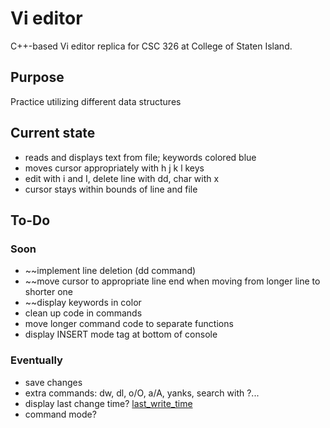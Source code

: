 # Vi editor
C++-based Vi editor replica for CSC 326 at College of Staten Island.

## Purpose
Practice utilizing different data structures

## Current state
* reads and displays text from file; keywords colored blue
* moves cursor appropriately with h j k l keys
* edit with i and I, delete line with dd, char with x
* cursor stays within bounds of line and file

## To-Do
### Soon
* ~~implement line deletion (dd command)
* ~~move cursor to appropriate line end when moving from longer line to shorter one
* ~~display keywords in color
* clean up code in commands
* move longer command code to separate functions
* display INSERT mode tag at bottom of console

### Eventually
* save changes
* extra commands: dw, dl, o/O, a/A, yanks, search with ?...
* display last change time? [last_write_time](https://en.cppreference.com/w/cpp/experimental/fs/last_write_time)
* command mode?

